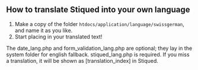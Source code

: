 How to translate Stiqued into your own language
-----------------------------------------------

1. Make a copy of the folder `htdocs/application/language/swissgerman`, and name it as you like.
2. Start placing in your translated text!

The date_lang.php and form_validation_lang.php are optional; they lay in the system folder for english fallback. stiqued_lang.php is required. If you miss a translation, it will be shown as [translation_index] in Stiqued.
